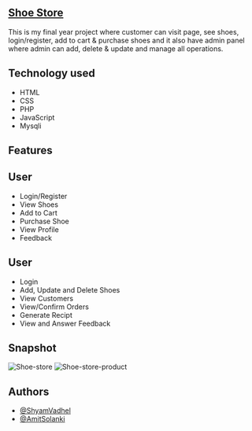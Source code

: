 ## [Shoe Store](https://github.com/ShyamVadhel/Shoe-Store)

This is my final year project where customer can visit page, see shoes, login/register, add to cart & purchase shoes and it also have admin panel where admin can add, delete & update and manage all operations.

## Technology used

 - HTML
 - CSS
 - PHP
 - JavaScript
 - Mysqli


## Features

## User

- Login/Register
- View Shoes
- Add to Cart
- Purchase Shoe 
- View Profile
- Feedback

## User

- Login
- Add, Update and Delete Shoes
- View Customers
- View/Confirm Orders 
- Generate Recipt
- View and Answer Feedback

## Snapshot

![Shoe-store](https://user-images.githubusercontent.com/96223467/207106618-2c004f7a-b815-4a36-a56d-3b49967d1396.png)
![Shoe-store-product](https://user-images.githubusercontent.com/96223467/207107855-173bc528-f6cd-47f9-992b-33b973603fea.png)

## Authors

- [@ShyamVadhel](https://github.com/ShyamVadhel)
- [@AmitSolanki](https://github.com/AmitsolankI8)


